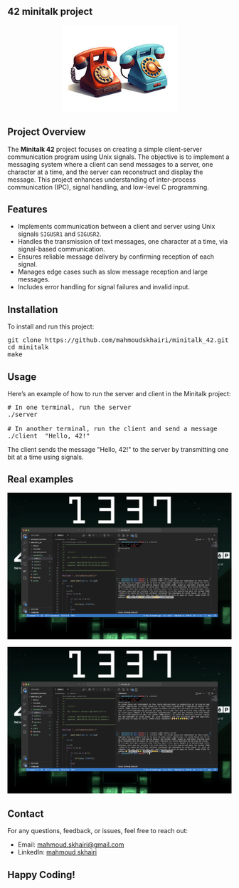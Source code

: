 ## 42 minitalk project

<p align="center"> 
  <img src="minitalk.jpeg" alt="Libft Logo" style="max-width: 100%; height: auto;">
</p>

## Project Overview

<p>
The <strong>Minitalk 42</strong> project focuses on creating a simple client-server communication program using Unix signals. The objective is to implement a messaging system where a client can send messages to a server, one character at a time, and the server can reconstruct and display the message. This project enhances understanding of inter-process communication (IPC), signal handling, and low-level C programming.
</p>

## Features

<ul>
  <li>Implements communication between a client and server using Unix signals <code>SIGUSR1</code> and <code>SIGUSR2</code>.</li>
  <li>Handles the transmission of text messages, one character at a time, via signal-based communication.</li>
  <li>Ensures reliable message delivery by confirming reception of each signal.</li>
  <li>Manages edge cases such as slow message reception and large messages.</li>
  <li>Includes error handling for signal failures and invalid input.</li>
</ul>

## Installation

<p>To install and run this project:</p>

<pre>
git clone https://github.com/mahmoudskhairi/minitalk_42.git
cd minitalk
make
</pre>

## Usage

<p>Here’s an example of how to run the server and client in the Minitalk project:</p>

<pre>
# In one terminal, run the server
./server

# In another terminal, run the client and send a message
./client <server_pid> "Hello, 42!"
</pre>

<p>The client sends the message "Hello, 42!" to the server by transmitting one bit at a time using signals.</p>

## Real examples

<p align="center">
  <img src="minitalk1.png" alt="Libft Logo" style="max-width: 100%; height: auto;">
</p>

<p align="center">
  <img src="minitalk2.png" alt="Libft Logo" style="max-width: 100%; height: auto;">
</p>


<h2 id="contact">Contact</h2>
<p>For any questions, feedback, or issues, feel free to reach out:</p>
<ul>
  <li>Email: <a href="mailto:mahmoud.skhairi@gmail.com">mahmoud.skhairi@gmail.com</a></li>
  <li>LinkedIn: <a href="https://www.linkedin.com/in/mahmoud-skhairi" target="_blank">mahmoud skhairi</a></li>
</ul>

<h2>Happy Coding!</h2>
